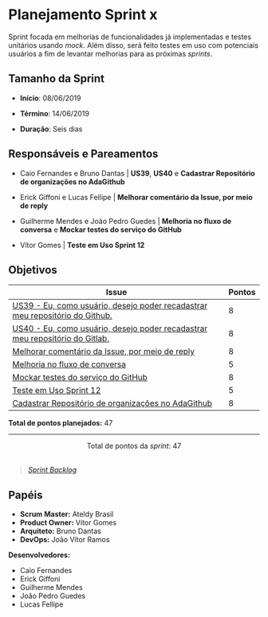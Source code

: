 # Planejamento Sprint x
Sprint focada em melhorias de funcionalidades já implementadas e testes unitários usando _mock_. Além disso, será feito testes em uso com potenciais usuários a fim de levantar melhorias para as próximas _sprints_.

## Tamanho da Sprint

* **Início**: 08/06/2019
* **Término**: 14/06/2019

* **Duração**: Seis dias

## Responsáveis e Pareamentos

* Caio Fernandes e Bruno Dantas | **US39**, **US40** e **Cadastrar Repositório de organizações no AdaGithub**
* Erick Giffoni e Lucas Fellipe | **Melhorar comentário da Issue, por meio de reply**
* Guilherme Mendes e João Pedro Guedes | **Melhoria no fluxo de conversa** e **Mockar testes do serviço do GitHub**

* Vítor Gomes | **Teste em Uso Sprint 12**


## Objetivos

| Issue | Pontos |
| ----- | ------ |
| [US39 - Eu, como usuário, desejo poder recadastrar meu repositório do Github.](https://github.com/fga-eps-mds/2019.1-ada/issues/262) | 8 |
| [US40 - Eu, como usuário, desejo poder recadastrar meu repositório do Gitlab.](https://github.com/fga-eps-mds/2019.1-ADA/issues/278) | 8 |
| [Melhorar comentário da Issue, por meio de reply](https://github.com/fga-eps-mds/2019.1-ada/issues/263) | 8 |
| [Melhoria no fluxo de conversa](https://github.com/fga-eps-mds/2019.1-ada/issues/265) | 5 |
| [Mockar testes do serviço do GitHub](https://github.com/fga-eps-mds/2019.1-ada/issues/266) | 8 |
| [Teste em Uso Sprint 12](https://github.com/fga-eps-mds/2019.1-ada/issues/267) | 5 |
| [Cadastrar Repositório de organizações no AdaGithub](https://github.com/fga-eps-mds/2019.1-ADA/issues/272) | 8 |

__Total de pontos planejados:__ 47

***

<div style="text-align: center"> Total de pontos da <i>sprint</i>: 47 </div> <br>

> [_Sprint_ _Backlog_](https://github.com/fga-eps-mds/2019.1-ADA/milestone/xxx)  

## Papéis
* __Scrum Master:__ Ateldy Brasil
* __Product Owner:__ Vítor Gomes
* __Arquiteto:__ Bruno Dantas
* __DevOps:__ João Vítor Ramos

__Desenvolvedores:__
* Caio Fernandes 
* Erick Giffoni
* Guilherme Mendes
* João Pedro Guedes
* Lucas Fellipe